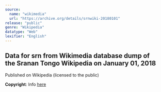 ```yaml
---
source:
  name: "wikimedia"
  url: "https://archive.org/details/srnwiki-20180101"
release: "public"
genre: "Wikipedia"
datatype: "Web"
lexifier: "English"
---
```


## Data for srn from Wikimedia database dump of the Sranan Tongo Wikipedia on January 01, 2018

Published on Wikipedia (licensed to the public)

**Copyright**: Info [here](https://en.wikipedia.org/wiki/Wikipedia:Copyrights)
